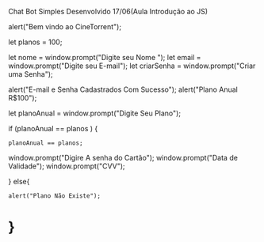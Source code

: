 
Chat Bot Simples Desenvolvido 17/06(Aula Introdução ao JS)



alert("Bem vindo ao CineTorrent");


let planos = 100;

let nome = window.prompt("Digite seu Nome ");
let email = window.prompt("Digite seu E-mail");
let criarSenha = window.prompt("Criar uma Senha");


alert("E-mail e Senha Cadastrados Com Sucesso");
alert("Plano Anual R$100");

let planoAnual = window.prompt("Digite Seu Plano");


if (planoAnual == planos ) {

    planoAnual == planos;
    
  window.prompt("Digire A senha do Cartão");
  window.prompt("Data de Validade");
  window.prompt("CVV");

}
else{

    alert("Plano Não Existe");

}
=======